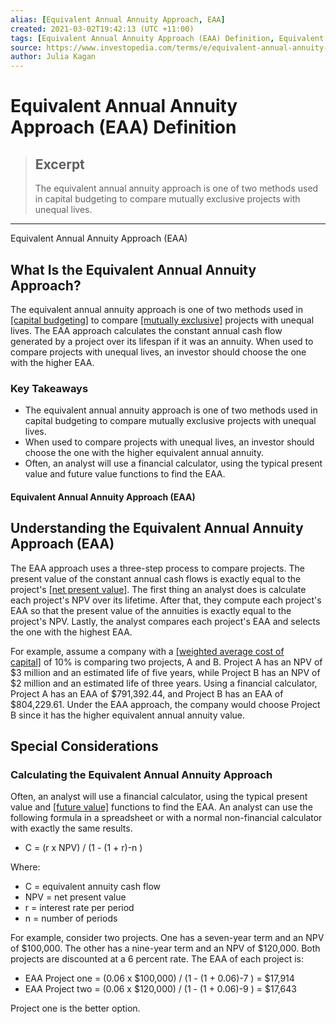 ```yaml
---
alias: [Equivalent Annual Annuity Approach, EAA]
created: 2021-03-02T19:42:13 (UTC +11:00)
tags: [Equivalent Annual Annuity Approach (EAA) Definition, Equivalent Annual Annuity Approach (EAA)]
source: https://www.investopedia.com/terms/e/equivalent-annual-annuity-approach.asp
author: Julia Kagan
---
```


# Equivalent Annual Annuity Approach (EAA) Definition

> ## Excerpt
> The equivalent annual annuity approach is one of two methods used in capital budgeting to compare mutually exclusive projects with unequal lives.

---

Equivalent Annual Annuity Approach (EAA)
## What Is the Equivalent Annual Annuity Approach?

The equivalent annual annuity approach is one of two methods used in [[capital budgeting]](https://www.investopedia.com/terms/c/capitalbudgeting.asp) to compare [[mutually exclusive]](https://www.investopedia.com/terms/m/mutuallyexclusive.asp) projects with unequal lives. The EAA approach calculates the constant annual cash flow generated by a project over its lifespan if it was an annuity. When used to compare projects with unequal lives, an investor should choose the one with the higher EAA.

### Key Takeaways

-   The equivalent annual annuity approach is one of two methods used in capital budgeting to compare mutually exclusive projects with unequal lives.
-   When used to compare projects with unequal lives, an investor should choose the one with the higher equivalent annual annuity.
-   Often, an analyst will use a financial calculator, using the typical present value and future value functions to find the EAA.

#### Equivalent Annual Annuity Approach (EAA)

## Understanding the Equivalent Annual Annuity Approach (EAA)

The EAA approach uses a three-step process to compare projects. The present value of the constant annual cash flows is exactly equal to the project's [[net present value]](https://www.investopedia.com/terms/n/npv.asp). The first thing an analyst does is calculate each project's NPV over its lifetime. After that, they compute each project's EAA so that the present value of the annuities is exactly equal to the project's NPV. Lastly, the analyst compares each project's EAA and selects the one with the highest EAA.

For example, assume a company with a [[weighted average cost of capital]](https://www.investopedia.com/terms/w/wacc.asp) of 10% is comparing two projects, A and B. Project A has an NPV of $3 million and an estimated life of five years, while Project B has an NPV of $2 million and an estimated life of three years. Using a financial calculator, Project A has an EAA of $791,392.44, and Project B has an EAA of $804,229.61. Under the EAA approach, the company would choose Project B since it has the higher equivalent annual annuity value.

## Special Considerations

### Calculating the Equivalent Annual Annuity Approach

Often, an analyst will use a financial calculator, using the typical present value and [[future value]](https://www.investopedia.com/terms/f/futurevalue.asp) functions to find the EAA. An analyst can use the following formula in a spreadsheet or with a normal non-financial calculator with exactly the same results.

-   C = (r x NPV) / (1 - (1 + r)\-n )

Where:

-   C = equivalent annuity cash flow
-   NPV = net present value
-   r = interest rate per period
-   n = number of periods

For example, consider two projects. One has a seven-year term and an NPV of $100,000. The other has a nine-year term and an NPV of $120,000. Both projects are discounted at a 6 percent rate. The EAA of each project is:

-   EAA Project one = (0.06 x $100,000) / (1 - (1 + 0.06)\-7 ) = $17,914
-   EAA Project two = (0.06 x $120,000) / (1 - (1 + 0.06)\-9 ) = $17,643

Project one is the better option.
